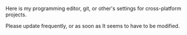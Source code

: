 Here is my programming editor, git, or other's settings for cross-platform projects.

Please update frequently, or as soon as It seems to have to be modified.

